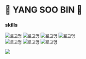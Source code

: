 # 🦁 YANG SOO BIN  🦁
### skills
![로고명](https://img.shields.io/badge/c-A8B9CC.svg?&style=for-the-badge&logo=&logoColor=white) ![로고명](https://img.shields.io/badge/c++-00599C.svg?&style=for-the-badge&logo=C++&logoColor=white) ![로고명](https://img.shields.io/badge/python-0091EA.svg?&style=for-the-badge&logo=python&logoColor=white) ![로고명](https://img.shields.io/badge/React-61DBFB.svg?&style=for-the-badge&logo=react&logoColor=white) <br>
![로고명](https://img.shields.io/badge/HTML5-E34F26.svg?&style=for-the-badge&logo=html5&logoColor=white) ![로고명](https://img.shields.io/badge/css-1572B6.svg?&style=for-the-badge&logo=css3&logoColor=white) ![로고명](https://img.shields.io/badge/JavaScript-F7DF1E.svg?&style=for-the-badge&logo=javascript&logoColor=white)


<img src="http://mazandi.herokuapp.com/api?handle=92chanum&theme=warm"/> 

